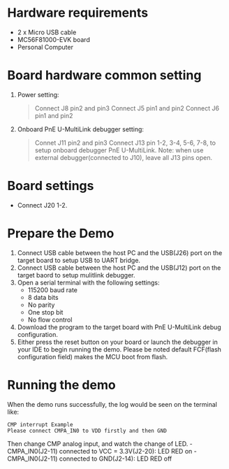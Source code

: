 Hardware requirements
=====================
- 2 x Micro USB cable
- MC56F81000-EVK board
- Personal Computer

Board hardware common setting
=============================
1. Power setting:
   > Connect J8 pin2 and pin3
   > Connect J5 pin1 and pin2
   > Connect J6 pin1 and pin2
2. Onboard PnE U-MultiLink debugger setting:
   > Connet J11 pin2 and pin3
   > Connect J13 pin 1-2, 3-4, 5-6, 7-8, to setup onboard debugger PnE U-MultiLink.
     Note: when use external debugger(connected to J10), leave all J13 pins open.

Board settings
==============
- Connect J20 1-2.

Prepare the Demo
================
1.  Connect USB cable between the host PC and the USB(J26) port on the target board to setup USB to UART bridge.
2.  Connect USB cable between the host PC and the USB(J12) port on the target baord to setup mulitlink debugger.
3.  Open a serial terminal with the following settings:
    - 115200 baud rate
    - 8 data bits
    - No parity
    - One stop bit
    - No flow control
4.  Download the program to the target board with PnE U-MultiLink debug configuration.
5.  Either press the reset button on your board or launch the debugger in your IDE to begin running the demo.
    Please be noted default FCF(flash configuration field) makes the MCU boot from flash.

Running the demo
================
When the demo runs successfully, the log would be seen on the terminal like:

~~~~~~~~~~~~~~~~~~~~~
CMP interrupt Example
Please connect CMPA_IN0 to VDD firstly and then GND
~~~~~~~~~~~~~~~~~~~~~

Then change CMP analog input, and watch the change of LED.
    - CMPA_IN0(J2-11) connected to VCC = 3.3V(J2-20): LED RED on
    - CMPA_IN0(J2-11) connected to GND(J2-14): LED RED off

